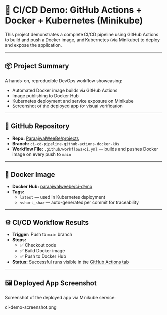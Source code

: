 # 🚀 CI/CD Demo: GitHub Actions + Docker + Kubernetes (Minikube)

This project demonstrates a complete CI/CD pipeline using GitHub Actions to build and push a Docker image, and Kubernetes (via Minikube) to deploy and expose the application.

---

## 📦 Project Summary

A hands-on, reproducible DevOps workflow showcasing:

- Automated Docker image builds via GitHub Actions  
- Image publishing to Docker Hub  
- Kubernetes deployment and service exposure on Minikube  
- Screenshot of the deployed app for visual verification

---

## 🔗 GitHub Repository

- **Repo:** [ParaajwalWeeBe/projects](https://github.com/ParaajwalWeeBe/projects)  
- **Branch:** `ci-cd-pipeline-github-actions-docker-k8s`  
- **Workflow File:** `.github/workflows/ci.yml` — builds and pushes Docker image on every push to `main`

---

## 🐳 Docker Image

- **Docker Hub:** [paraajwalweebe/ci-demo](https://hub.docker.com/repository/docker/paraajwalweebe/ci-demo/general)  
- **Tags:**  
  - `latest` — used in Kubernetes deployment  
  - `<short_sha>` — auto-generated per commit for traceability

---

## ⚙️ CI/CD Workflow Results

- **Trigger:** Push to `main` branch  
- **Steps:**  
  - ✅ Checkout code  
  - ✅ Build Docker image  
  - ✅ Push to Docker Hub  
- **Status:** Successful runs visible in the [GitHub Actions tab](https://github.com/ParaajwalWeeBe/projects/actions)

---

## 🖼️ Deployed App Screenshot

Screenshot of the deployed app via Minikube service:

ci-demo-screenshot.png
